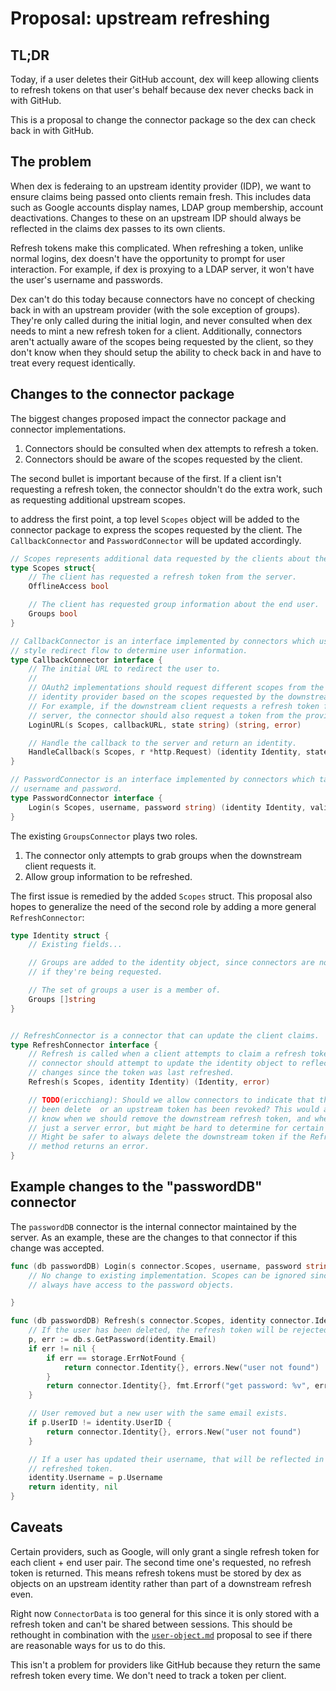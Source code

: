 # Proposal: upstream refreshing

## TL;DR

Today, if a user deletes their GitHub account, dex will keep allowing clients to
refresh tokens on that user's behalf because dex never checks back in with
GitHub.

This is a proposal to change the connector package so the dex can check back
in with GitHub.

## The problem

When dex is federaing to an upstream identity provider (IDP), we want to ensure
claims being passed onto clients remain fresh. This includes data such as Google
accounts display names, LDAP group membership, account deactivations. Changes to
these on an upstream IDP should always be reflected in the claims dex passes to
its own clients.

Refresh tokens make this complicated. When refreshing a token, unlike normal
logins, dex doesn't have the opportunity to prompt for user interaction. For
example, if dex is proxying to a LDAP server, it won't have the user's username
and passwords.

Dex can't do this today because connectors have no concept of checking back in
with an upstream provider (with the sole exception of groups). They're only 
called during the initial login, and never consulted when dex needs to mint a
new refresh token for a client. Additionally, connectors aren't actually aware
of the scopes being requested by the client, so they don't know when they should
setup the ability to check back in and have to treat every request identically.

## Changes to the connector package

The biggest changes proposed impact the connector package and connector
implementations.

1. Connectors should be consulted when dex attempts to refresh a token.
2. Connectors should be aware of the scopes requested by the client.

The second bullet is important because of the first. If a client isn't
requesting a refresh token, the connector shouldn't do the extra work, such as
requesting additional upstream scopes.

to address the first point, a top level `Scopes` object will be added to the
connector package to express the scopes requested by the client. The
`CallbackConnector` and `PasswordConnector` will be updated accordingly.

```go
// Scopes represents additional data requested by the clients about the end user.
type Scopes struct{
	// The client has requested a refresh token from the server.
	OfflineAccess bool

	// The client has requested group information about the end user.
	Groups bool
}

// CallbackConnector is an interface implemented by connectors which use an OAuth
// style redirect flow to determine user information.
type CallbackConnector interface {
	// The initial URL to redirect the user to.
	//
	// OAuth2 implementations should request different scopes from the upstream
	// identity provider based on the scopes requested by the downstream client.
	// For example, if the downstream client requests a refresh token from the
	// server, the connector should also request a token from the provider.
	LoginURL(s Scopes, callbackURL, state string) (string, error)

	// Handle the callback to the server and return an identity.
	HandleCallback(s Scopes, r *http.Request) (identity Identity, state string, err error)
}

// PasswordConnector is an interface implemented by connectors which take a
// username and password.
type PasswordConnector interface {
	Login(s Scopes, username, password string) (identity Identity, validPassword bool, err error)
}
```

The existing `GroupsConnector` plays two roles.

1. The connector only attempts to grab groups when the downstream client requests it.
2. Allow group information to be refreshed.

The first issue is remedied by the added `Scopes` struct. This proposal also
hopes to generalize the need of the second role by adding a more general
`RefreshConnector`:

```go
type Identity struct {
	// Existing fields...

	// Groups are added to the identity object, since connectors are now told
	// if they're being requested.

	// The set of groups a user is a member of.
	Groups []string
}


// RefreshConnector is a connector that can update the client claims.
type RefreshConnector interface {
	// Refresh is called when a client attempts to claim a refresh token. The
	// connector should attempt to update the identity object to reflect any
	// changes since the token was last refreshed.
	Refresh(s Scopes, identity Identity) (Identity, error)

	// TODO(ericchiang): Should we allow connectors to indicate that the user has
	// been delete	or an upstream token has been revoked? This would allow us to
	// know when we should remove the downstream refresh token, and when there was
	// just a server error, but might be hard to determine for certain protocols.
	// Might be safer to always delete the downstream token if the Refresh()
	// method returns an error.
}
```

## Example changes to the "passwordDB" connector

The `passwordDB` connector is the internal connector maintained by the server. 
As an example, these are the changes to that connector if this change was
accepted.

```go
func (db passwordDB) Login(s connector.Scopes, username, password string) (connector.Identity, bool, error) {
	// No change to existing implementation. Scopes can be ignored since we'll
	// always have access to the password objects.

}

func (db passwordDB) Refresh(s connector.Scopes, identity connector.Identity) (connector.Identity, error) {
	// If the user has been deleted, the refresh token will be rejected.
	p, err := db.s.GetPassword(identity.Email)
	if err != nil {
		if err == storage.ErrNotFound {
			return connector.Identity{}, errors.New("user not found")
		}
		return connector.Identity{}, fmt.Errorf("get password: %v", err)
	}

	// User removed but a new user with the same email exists.
	if p.UserID != identity.UserID {
		return connector.Identity{}, errors.New("user not found")
	}

	// If a user has updated their username, that will be reflected in the
	// refreshed token.
	identity.Username = p.Username
	return identity, nil
}
```

## Caveats

Certain providers, such as Google, will only grant a single refresh token for each
client + end user pair. The second time one's requested, no refresh token is
returned. This means refresh tokens must be stored by dex as objects on an
upstream identity rather than part of a downstream refresh even.

Right now `ConnectorData` is too general for this since it is only stored with a
refresh token and can't be shared between sessions. This should be rethought in
combination with the [`user-object.md`](./user-object.md) proposal to see if
there are reasonable ways for us to do this.

This isn't a problem for providers like GitHub because they return the same
refresh token every time. We don't need to track a token per client.
